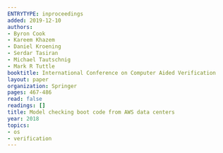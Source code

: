 ```yaml
---
ENTRYTYPE: inproceedings
added: 2019-12-10
authors:
- Byron Cook
- Kareem Khazem
- Daniel Kroening
- Serdar Tasiran
- Michael Tautschnig
- Mark R Tuttle
booktitle: International Conference on Computer Aided Verification
layout: paper
organization: Springer
pages: 467-486
read: false
readings: []
title: Model checking boot code from AWS data centers
year: 2018
topics:
- os
- verification
---
```

